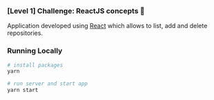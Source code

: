 ### [Level 1] Challenge: ReactJS concepts :rocket:
Application developed using [React](https://pt-br.reactjs.org/) which allows to list, add and delete repositories.

### Running Locally

```sh
# install packages
yarn

# run server and start app
yarn start
```